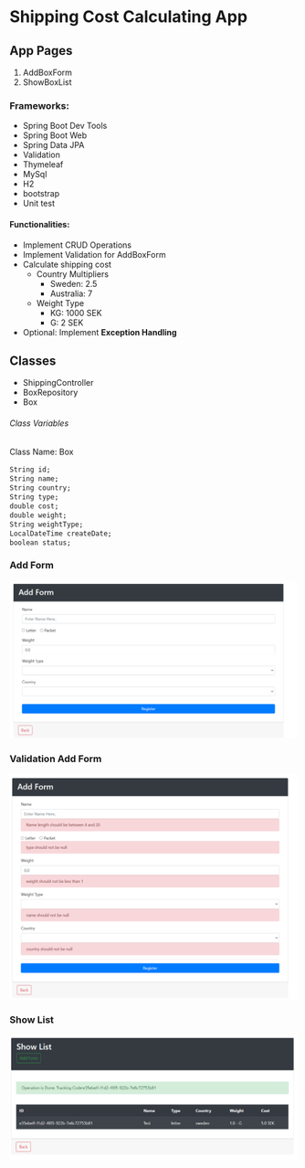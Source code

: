 # Shipping Cost Calculating App
## App Pages
1. AddBoxForm
2. ShowBoxList
   
### Frameworks:
- Spring Boot Dev Tools
- Spring Boot Web
- Spring Data JPA
- Validation
- Thymeleaf
- MySql
- H2
- bootstrap
- Unit test

#### Functionalities:
- Implement CRUD Operations
- Implement Validation for AddBoxForm
- Calculate shipping cost
    - Country Multipliers
        - Sweden: 2.5
        - Australia: 7
    - Weight Type
        - KG: 1000 SEK
        - G: 2 SEK
- Optional: Implement **Exception Handling**


## Classes
- ShippingController
- BoxRepository
- Box

###### Class Variables
Class Name:  Box
```
String id;
String name;
String country;
String type;
double cost;
double weight;
String weightType;
LocalDateTime createDate;
boolean status;
```


### Add Form
![addForm](img/addForm.png)
### Validation Add Form
![validationAddForm.png](img/validationAddForm.png)
### Show List
![showList](img/showList.png)
